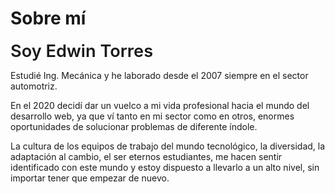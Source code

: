 # Sobre mí

<span style="font-size: 1.7rem; font-weight: 600">Soy Edwin Torres</span>

Estudié Ing. Mecánica y he laborado desde el 2007 siempre en el sector automotriz.

En el 2020 decidí dar un vuelco a mi vida profesional hacia el mundo del desarrollo web,
ya que ví tanto en mi sector como en otros, enormes oportunidades de solucionar
problemas de diferente índole.

La cultura de los equipos de trabajo del mundo tecnológico, la diversidad, la 
adaptación al cambio, el ser eternos estudiantes, me hacen sentir identificado
con este mundo y estoy dispuesto a llevarlo a un alto nivel, sin importar tener 
que empezar de nuevo.